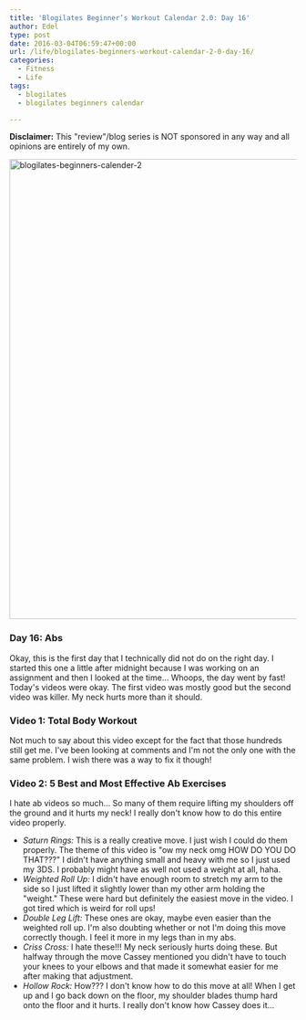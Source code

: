 ```yaml
---
title: 'Blogilates Beginner’s Workout Calendar 2.0: Day 16'
author: Edel
type: post
date: 2016-03-04T06:59:47+00:00
url: /life/blogilates-beginners-workout-calendar-2-0-day-16/
categories:
  - Fitness
  - Life
tags:
  - blogilates
  - blogilates beginners calendar

---
```

**Disclaimer:** This "review"/blog series is NOT sponsored in any way and all opinions are entirely of my own.

<a href="http://scattered.me/wp-content/uploads/2016/02/blogilates-beginners-calender-2.png" rel="attachment wp-att-11076"><img src="http://scattered.me/wp-content/uploads/2016/02/blogilates-beginners-calender-2-1024x806.png" alt="blogilates-beginners-calender-2" width="1024" height="806" class="alignnone size-large wp-image-11076" srcset="http://erzadel.net/blog/wp-content/uploads/2016/02/blogilates-beginners-calender-2-1024x806.png 1024w, http://erzadel.net/blog/wp-content/uploads/2016/02/blogilates-beginners-calender-2-300x236.png 300w, http://erzadel.net/blog/wp-content/uploads/2016/02/blogilates-beginners-calender-2-768x604.png 768w" sizes="(max-width: 1024px) 100vw, 1024px" /></a>

### Day 16: Abs

Okay, this is the first day that I technically did not do on the right day. I started this one a little after midnight because I was working on an assignment and then I looked at the time&#8230; Whoops, the day went by fast! Today's videos were okay. The first video was mostly good but the second video was killer. My neck hurts more than it should.

### Video 1: Total Body Workout

Not much to say about this video except for the fact that those hundreds still get me. I've been looking at comments and I'm not the only one with the same problem. I wish there was a way to fix it though!

<div class="flex-video">
</div>

### Video 2: 5 Best and Most Effective Ab Exercises

I hate ab videos so much&#8230; So many of them require lifting my shoulders off the ground and it hurts my neck! I really don't know how to do this entire video properly. 

<div class="flex-video">
</div>

  * _Saturn Rings:_ This is a really creative move. I just wish I could do them properly. The theme of this video is "ow my neck omg HOW DO YOU DO THAT???" I didn't have anything small and heavy with me so I just used my 3DS. I probably might have as well not used a weight at all, haha.
  * _Weighted Roll Up:_ I didn't have enough room to stretch my arm to the side so I just lifted it slightly lower than my other arm holding the "weight." These were hard but definitely the easiest move in the video. I got tired which is weird for roll ups!
  * _Double Leg Lift:_ These ones are okay, maybe even easier than the weighted roll up. I'm also doubting whether or not I'm doing this move correctly though. I feel it more in my legs than in my abs.
  * _Criss Cross:_ I hate these!!! My neck seriously hurts doing these. But halfway through the move Cassey mentioned you didn't have to touch your knees to your elbows and that made it somewhat easier for me after making that adjustment.
  * _Hollow Rock:_ How??? I don't know how to do this move at all! When I get up and I go back down on the floor, my shoulder blades thump hard onto the floor and it hurts. I really don't know how Cassey does it&#8230;


